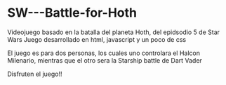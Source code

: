 # SW---Battle-for-Hoth
Videojuego basado en la batalla del planeta Hoth, del epidsodio 5 de Star Wars
Juego desarrollado en html, javascript y un poco de css

El juego es para dos personas, los cuales uno controlara el Halcon Milenario, mientras que el otro sera la Starship battle de Dart Vader

Disfruten el juego!!
